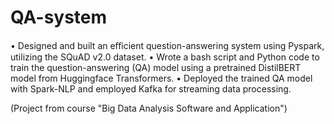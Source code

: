 # QA-system 

• Designed and built an eﬀicient question-answering system using Pyspark, utilizing the SQuAD v2.0 dataset.
• Wrote a bash script and Python code to train the question-answering (QA) model using a pretrained DistilBERT
model from Huggingface Transformers.
• Deployed the trained QA model with Spark-NLP and employed Kafka for streaming data processing.

(Project from course "Big Data Analysis Software and Application")
